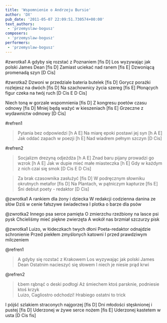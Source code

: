 ```yaml
---
title: 'Wspomnienie o Andrzeju Bursie'
author: 'DX'
pub_date: '2011-05-07 22:09:51.730574+00:00'
text_authors:
 - 'przemyslaw-bogusz'
composers:
 - 'przemyslaw-bogusz'
performers:
 - 'przemyslaw-bogusz'
---
```


#zwrotka1
A gdyby się rozstać z Poznaniem [fis D]
Los wyzywając jak polski James Dean [fis D]
Zamiast uciekać nad ranem [fis E]
Dzwoniącą promenadą szyn [D Cis]

#zwrotka2
Dzwoni w przedziale bateria butelek [fis D]
Gorycz porażki rozlejesz na dwóch [fis D]
Na szachownicy życia szereg [fis E]
Płonących figur czeka na twój ruch [D Cis E D Cis]

Niech toną w gorzale wspomnienia [fis D]
Z kongresu poetów czasu odnowy [fis D]
Mniej będą ważyć w kieszeniach [fis E]
Grzeczne z wydawnictw odmowy [D Cis]

#refren1
>Pytania bez odpowiedzi [h A E]
>Na miarę epoki postawi jej syn [h A E]
>Jak oddać zapach w poezji [h E]
>Nad wiadrem pełnym szczyn [D Cis]

#refren2
>Socjalizm drezyną odjeżdża [h A E]
>Znad baru pijany prowadzi go wzrok [h A E]
>Jak w dupie mieć małe miasteczka [h E]
>Gdy w każdym z nich czai się smok [D Cis E D Cis]

>Za brak czasownika zasłużyć [fis D]
>W podręcznym słowniku okrutnych metafor [fis D]
>Na Plantach, w pątniczym kapturze [fis E]
>Śni debiut poety - redaktor [D Cis]

@zwrotka1
A rankiem dla żony i dziecka
W redakcji codzienna danina ze słów
Dziś w cenie fałszywe świadectwa
I plotka o barze dla psów

@zwrotka2
Innego psa serce pamięta
O zmierzchu rzeźbiony na lasce psi pysk
Chcieliśmy mieć piękne zwierzęta
A wokół nas brzmiał szczurzy pisk

@zwrotka1
Luizo, w łódeczkach twych dłoni
Poeta-redaktor odnajdzie schronienie
Przed piekłem zmyślonych katowni
I przed prawdziwym milczeniem

@refren1
>A gdyby się rozstać z Krakowem
>Los wyzywając jak polski James Dean
>Ostatnim nacieszyć się słowem
>I niech je niesie prąd krwi

@refren2
>Łbem rąbnąć o deski podłogi
>Aż śmiechem ktoś parsknie, podniesie ktoś krzyk	
>Luizo, Cagliostro odchodzi!
>Hrabiego ostatni to trick

I pójść szlakiem straconych najgorzej [fis D]
Dni młodości stęsknionej i pustej [fis D]
Uderzonej w żywe serce nożem [fis E]
Uderzonej kastetem w usta [D Cis fis]